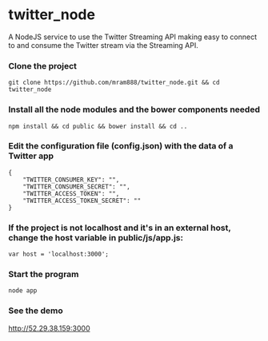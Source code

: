 # twitter_node
A NodeJS service to use the Twitter Streaming API making easy to connect to and consume the Twitter stream via the Streaming API.

### Clone the project
```
git clone https://github.com/mram888/twitter_node.git && cd twitter_node
```

### Install all the node modules and the bower components needed
```
npm install && cd public && bower install && cd ..
```

### Edit the configuration file (config.json) with the data of a Twitter app
```
{
	"TWITTER_CONSUMER_KEY": "",
	"TWITTER_CONSUMER_SECRET": "",
	"TWITTER_ACCESS_TOKEN": "",
	"TWITTER_ACCESS_TOKEN_SECRET": ""
}
```

### If the project is not localhost and it's in an external host, change the host variable in public/js/app.js:
```
var host = 'localhost:3000';
```

### Start the program
```
node app
```

### See the demo
http://52.29.38.159:3000
